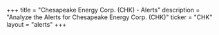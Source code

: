 +++
title = "Chesapeake Energy Corp. (CHK) - Alerts"
description = "Analyze the Alerts for Chesapeake Energy Corp. (CHK)"
ticker = "CHK"
layout = "alerts"
+++

